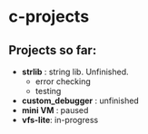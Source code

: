 # c-projects
## Projects so far:
- **strlib** : string lib. Unfinished.
    - error checking
    - testing
- **custom_debugger** : unfinished
- **mini VM** : paused
- **vfs-lite**: in-progress
